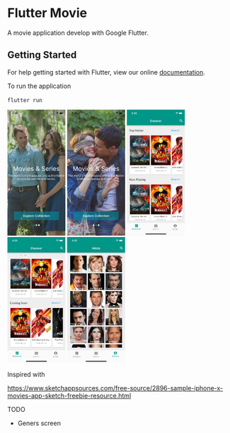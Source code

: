 # Flutter Movie

A movie application develop with Google Flutter.

## Getting Started

For help getting started with Flutter, view our online
[documentation](https://flutter.io/).

To run the application

`flutter run`

<img src="screenshots/1.png" style="max-width: 26%!important;"/>
<img src="screenshots/2.png" style="max-width: 26%!important;"/>
<img src="screenshots/3.png" style="max-width: 26%!important;"/>
<img src="screenshots/4.png" style="max-width: 26%!important;"/>
<img src="screenshots/5.png" style="max-width: 26%!important;"/>

Inspired with

https://www.sketchappsources.com/free-source/2896-sample-iphone-x-movies-app-sketch-freebie-resource.html

TODO
- Geners screen